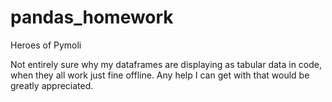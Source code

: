 # pandas_homework
Heroes of Pymoli

Not entirely sure why my dataframes are displaying as tabular data in code, when they all work just fine offline. Any help I can get with that would be greatly appreciated. 
